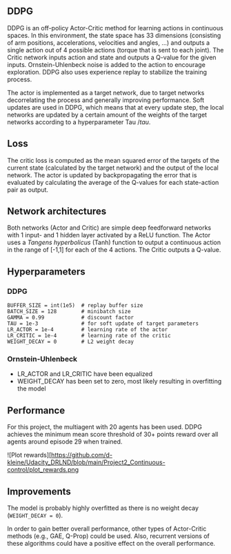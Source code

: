 ## DDPG
DDPG is an off-policy Actor-Critic method for learning actions in continuous spaces. In this environment, the state space has 33 dimensions (consisting of arm positions, accelerations, velocities and angles, ...) and outputs a single action out of 4 possible actions (torque that is sent to each joint). The Critic network inputs action and state and outputs a Q-value for the given inputs. Ornstein-Uhlenbeck noise is added to the action to encourage exploration. DDPG also uses experience replay to stabilize the training process.

The actor is implemented as a target network, due to target networks decorrelating the process and generally improving performance. Soft updates are used in DDPG, which means that at every update step, the local networks are updated by a certain amount of the weights of the target networks according to a hyperparameter Tau $/tau$.

## Loss
The critic loss is computed as the mean squared error of the targets of the current state (calculated by the target network) and the output of the local network. The actor is updated by backpropagating the error that is evaluated by calculating the average of the Q-values for each state-action pair as output.

## Network architectures
Both networks (Actor and Critic) are simple deep feedforward networks with 1 input- and 1 hidden layer activated by a ReLU function. The Actor uses a *Tangens hyperbolicus* (Tanh) function to output a continuous action in the range of [-1,1] for each of the 4 actions. The Critic outputs a Q-value.

## Hyperparameters

### DDPG
```
BUFFER_SIZE = int(1e5)  # replay buffer size
BATCH_SIZE = 128        # minibatch size
GAMMA = 0.99            # discount factor
TAU = 1e-3              # for soft update of target parameters
LR_ACTOR = 1e-4         # learning rate of the actor 
LR_CRITIC = 1e-4        # learning rate of the critic
WEIGHT_DECAY = 0        # L2 weight decay
```
### Ornstein-Uhlenbeck
* LR_ACTOR and LR_CRITIC have been equalized
* WEIGHT_DECAY has been set to zero, most likely resulting in overfitting the model

## Performance
For this project, the multiagent with 20 agents has been used. DDPG achieves the minimum mean score threshold of 30+ points reward over all agents around episode 29 when trained.

![Plot rewards][https://github.com/d-kleine/Udacity_DRLND/blob/main/Project2_Continuous-control/plot_rewards.png

## Improvements
The model is probably highly overfitted as there is no weight decay (`WEIGHT_DECAY = 0`).

In order to gain better overall performance, other types of Actor-Critic methods (e.g., GAE, Q-Prop) could be used. Also, recurrent versions of these algorithms could have a positive effect on the overall performance.
